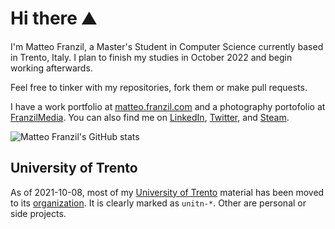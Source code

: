 # Hi there ⛰

I'm Matteo Franzil, a Master's Student in Computer Science currently based in Trento, Italy. I plan to finish my studies in October 2022 and begin working afterwards.

Feel free to tinker with my repositories, fork them or make pull requests.

I have a work portfolio at [matteo.franzil.com](https://matteo.franzil.com/) and a photography portofolio at [FranzilMedia](https://www.franzilmedia.com/matteo-franzil/). You can also find me on [LinkedIn](https://www.linkedin.com/in/matteo-franzil-20823414b/), [Twitter](https://twitter.com/qwilava), and [Steam](https://steamcommunity.com/id/qwilava). 

![Matteo Franzil's GitHub stats](https://github-readme-stats.vercel.app/api?username=mfranzil&show_icons=true&theme=dark)

## University of Trento 

As of 2021-10-08, most of my [University of Trento](https://www.disi.unitn.it/) material has been moved to its [organization](https://github.com/mfranzil-unitn/). It is clearly marked as `unitn-*`. Other are personal or side projects.
